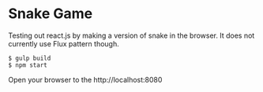 # Snake Game 

Testing out react.js by making a version of snake in the browser.  It does not currently use Flux pattern though.

    $ gulp build
    $ npm start

Open your browser to the http://localhost:8080




